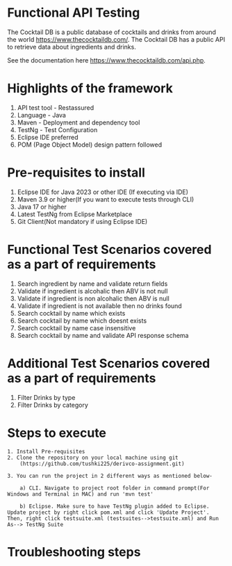 # Functional API Testing

The Cocktail DB is a public database of cocktails and drinks from around the world https://www.thecocktaildb.com/. The Cocktail DB has a public API to retrieve data about ingredients and drinks. 

See the documentation here https://www.thecocktaildb.com/api.php.

# Highlights of the framework
1. API test tool - Restassured
2. Language - Java
3. Maven - Deployment and dependency tool
4. TestNg - Test Configuration
5. Eclipse IDE preferred
6. POM (Page Object Model) design pattern followed

# Pre-requisites to install
1. Eclipse IDE for Java 2023 or other IDE (If executing via IDE)
2. Maven 3.9 or higher(If you want to execute tests through CLI)
3. Java 17 or higher
4. Latest TestNg from Eclipse Marketplace
5. Git Client(Not mandatory if using Eclipse IDE)

# Functional Test Scenarios covered as a part of requirements
1. Search ingredient by name and validate return fields
2. Validate if ingredient is alcohalic then ABV is not null
3. Validate if ingredient is non alcohalic then ABV is null
4. Validate if ingredient is not available then no drinks found
5. Search cocktail by name which exists
6. Search cocktail by name which doesnt exists
7. Search cocktail by name case insensitive
8. Search cocktail by name and validate API response schema

# Additional Test Scenarios covered as a part of requirements
1. Filter Drinks by type
2. Filter Drinks by category

# Steps to execute	

	1. Install Pre-requisites 
	2. Clone the repository on your local machine using git	
		(https://github.com/tushki225/derivco-assignment.git)
		
	3. You can run the project in 2 different ways as mentioned below-
	
	    a) CLI. Navigate to project root folder in command prompt(For Windows and Terminal in MAC) and run 'mvn test'
	    
	    b) Eclipse. Make sure to have TestNg plugin added to Eclipse. Update project by right click pom.xml and click 'Update Project'. Then, right click testsuite.xml (testsuites-->testsuite.xml) and Run As--> TestNg Suite
	    
	    
# Troubleshooting steps		    